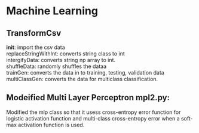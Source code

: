 # Machine Learning 

## TransformCsv  
__init__: import the csv data  
replaceStringWithInt: converts string class to int  
intergifyData: converts string np array to int.  
shuffleData: randomly shuffles the dataa  
trainGen: converts the data in to training, testing, validation data  
multiClassGen: converts the data for multiclass classification.  

## Modeified Multi Layer Perceptron mpl2.py:
Modified the mlp class so that it usess cross-entropy error function for logistic activation function and multi-class cross-entropy error when a soft-max activation function is used.  


